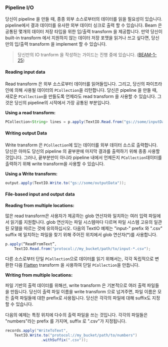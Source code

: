 ### Pipeline I/O

당신이 pipeline 을 만들 때, 종종 외부 소스로부터의 데이터를 읽을 필요성이 있습니다. pipeline에서 결과 데이터를 유사한 외부 데이터 싱크로 출력 할 수 있습니다. Beam 은 공통된 몇개의 데이터 저장 타입을 위한 입/출력 transform 을 제공합니다. 만약 당신이 built-in transform 에서 지원하지 않는 데이터 저장 포맷을 읽거나 쓰고 싶다면, 당신만의 입/출력 transform 을 implement 할 수 있습니다.

> 당신만의 IO tranform 을 작성하는 가이드는 진행 중에 있습니다. ([BEAM-1-25](https://issues.apache.org/jira/browse/BEAM-1025))

#### Reading input data

Read transform 은 외부 소스로부터 데이터를 읽어들입니다. 그리고, 당신의 파이프라인에 의해 사용될 데이터의 `PCollection`을 리턴합니다. 당신은 pipeline 을 만들 때, 새로운 `PCollection`을 만들도록 언제라도 read transform 을 사용할 수 있습니다. 그것은 당신의 pipeline의 시작에서 가장 공통된 부분입니다.

**Using a read transform:**

```java
PCollection<String> lines = p.apply(TextIO.Read.from("gs://some/inputData.txt"));   
```

#### Writing output Data

Write transform 은 `PCollection`에 있는 데이터를 외부 데이터 소스로 출력합니다. 당신은 아마도 당신의 pipeline 의 끝부분에 마지막 결과를 출력하기 위해 종종 사용할 것입니다. 그러나, 끝부분만이 아니라 pipeline 내에서 언제든지 `PCollection`데이터를 출력하기 위해 write transform을 사용할 수 있습니다.

**Using a Write transform:**

```java
output.apply(TextIO.Write.to("gs://some/outputData"));
```

#### File-based input and output data

**Reading from multiple locations:**

많은 read transform은 사용자가 제공하는 glob 연산자와 일치하는 여러 입력 파일에서 읽기를 지원합니다. glob 연산자는 파일 시스템마다 다르며 파일 시스템 고유의 일관된 모델을 따르는 것에 유의하십시오. 다음의 TextIO 예제는 "input-" prefix 와 ".csv" suffix 에 일치하는 파일을 찾기 위해 주어진 위치에서 glob 연산자(\*)를 사용합니다.

```java
p.apply(“ReadFromText”,
    TextIO.Read.from("protocol://my_bucket/path/to/input-*.csv");
```

다른 소스로부터 단일 `PCollection`으로 데이터를 읽기 위해서는, 각각 독립적으로 변환한 다음 [Flatten](https://beam.apache.org/documentation/programming-guide/#transforms-flatten-partition) transform 을 사용하여 단일 `PCollection`을 만듭니다.

**Writing from multiple locations:**

파일 기반의 출력 데이터를 위해선, write transform 은 기본적으로 여러 출력 파일들을 만듭니다. 당신이 출력 파일 이름을 write transform 으로 넘겨주면, 파일 이름은 모든 출력 파일들에 대한 prefix로 사용됩니다. 당신은 각각의 파일에 대해 suffix도 지정할 수 있습니다.

다음의 예제는 특정 위치에 다수의 출력 파일을 쓰는 것입니다. 각각의 파일들은 "numbers"라는 prefix 를 가지며, suffix 로 ".csv"가 지정됩니다.

```java
records.apply("WriteToText",
    TextIO.Write.to("protocol://my_bucket/path/to/numbers")
                .withSuffix(".csv"));
```
